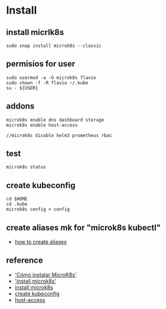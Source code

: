 # Install

## install micrlk8s
```
sudo snap install microk8s --classic
```

## permisios for user 
```
sudo usermod -a -G microk8s flavio
sudo chown -f -R flavio ~/.kube
su - ${USER}
```

## addons
```
microk8s enable dns dashboard storage 
microk8s enable host-access

//microk8s disable helm3 prometheus rbac

```

## test
```
microk8s status
```

## create kubeconfig
```
cd $HOME
cd .kube
microk8s config > config
```


## create aliases mk for "microk8s kubectl"
- [how to create aliases](https://linuxize.com/post/how-to-create-bash-aliases/)

## reference
- ['Cómo instalar MicroK8s'](https://ubunlog.com/microk8s-una-herramienta-para-desplegar-kubernetes-en-segundos/)
- ['install microk8s'](https://microk8s.io/docs)
- [install microk8s](https://ubuntu.com/tutorials/install-a-local-kubernetes-with-microk8s#2-deploying-microk8s)
- [create kubeconfig](https://microk8s.io/docs/working-with-kubectl)
- [host-access](https://microk8s.io/docs/addon-host-access)
